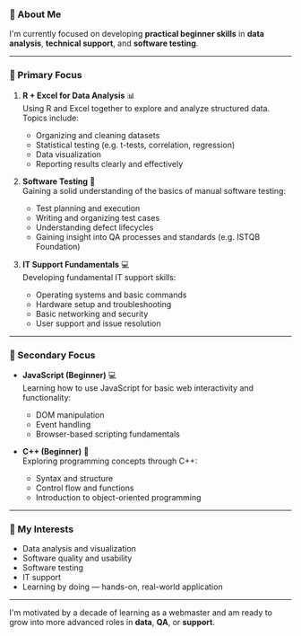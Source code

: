 ### 👋 About Me

I'm currently focused on developing **practical beginner skills** in **data analysis**, **technical support**, and **software testing**.

---

### 🔧 Primary Focus

1. **R + Excel for Data Analysis** 📊  
   Using R and Excel together to explore and analyze structured data.  
   Topics include:
   - Organizing and cleaning datasets  
   - Statistical testing (e.g. t-tests, correlation, regression)  
   - Data visualization  
   - Reporting results clearly and effectively  

2. **Software Testing** 🧪  
   Gaining a solid understanding of the basics of manual software testing:  
   - Test planning and execution  
   - Writing and organizing test cases  
   - Understanding defect lifecycles  
   - Gaining insight into QA processes and standards (e.g. ISTQB Foundation)  

3. **IT Support Fundamentals** 💻  
   Developing fundamental IT support skills:  
   - Operating systems and basic commands  
   - Hardware setup and troubleshooting  
   - Basic networking and security  
   - User support and issue resolution  

---

### 🧩 Secondary Focus

- **JavaScript (Beginner)** 💻  
  Learning how to use JavaScript for basic web interactivity and functionality:  
  - DOM manipulation  
  - Event handling  
  - Browser-based scripting fundamentals  

- **C++ (Beginner)** 🧠  
  Exploring programming concepts through C++:  
  - Syntax and structure  
  - Control flow and functions  
  - Introduction to object-oriented programming  

---

### 🎯 My Interests

- Data analysis and visualization  
- Software quality and usability  
- Software testing  
- IT support  
- Learning by doing — hands-on, real-world application  

---

I'm motivated by a decade of learning as a webmaster and am ready to grow into more advanced roles in **data**, **QA**, or **support**.

